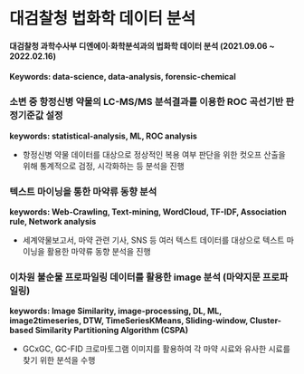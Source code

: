 # 대검찰청 법화학 데이터 분석

#### 대검찰청 과학수사부 디엔에이·화학분석과의 법화학 데이터 분석 (2021.09.06 ~ 2022.02.16)

#### Keywords: data-science, data-analysis, forensic-chemical 

### 소변 중 항정신병 약물의 LC-MS/MS 분석결과를 이용한 ROC 곡선기반 판정기준값 설정

**keywords: statistical-analysis, ML, ROC analysis** 

- 항정신병 약물 데이터를 대상으로 정상적인 복용 여부 판단을 위한 컷오프 산출을 위해 통계적으로 검정, 시각화하는 등 분석을 진행

### 텍스트 마이닝을 통한 마약류 동향 분석

**keywords: Web-Crawling, Text-mining, WordCloud, TF-IDF, Association rule, Network analysis** 

- 세계약물보고서, 마약 관련 기사, SNS 등 여러 텍스트 데이터를 대상으로 텍스트 마이닝을 활용한 마약류 동향 분석을 진행

### 이차원 불순물 프로파일링 데이터를 활용한 image 분석 (마약지문 프로파일링)

**keywords: Image Similarity, image-processing, DL, ML, image2timeseries, DTW, TimeSeriesKMeans, Sliding-window, Cluster-based Similarity Partitioning Algorithm (CSPA)** 

- GCxGC, GC-FID 크로마토그램 이미지를 활용하여 각 마약 시료와 유사한 시료를 찾기 위한 분석을 수행


